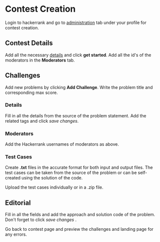 # Contest Creation

Login to hackerrank and go to [administration](https://www.hackerrank.com/administration/contests) tab under your profile for contest creation.

## Contest Details

Add all the necessary [details](https://shorturl.at/bnux6) and click **get started**. Add all the id's of the moderators in the **Moderators** tab.

## Challenges

Add new problems by clicking **Add Challenge**. Write the problem title and corresponding max score.

### Details 
Fill in all the details from the source of the problem statement. Add the related tags and click _save changes_.

### Moderators
Add the Hackerrank usernames of moderators as above.

### Test Cases
Create **.txt** files in the accurate format for both input and output files. The test cases can be taken from the source of the problem or can be self-created using the solution of the code.

Upload the test cases individually or in a .zip file.

## Editorial
Fill in all the fields and add the approach and solution code of the problem. Don't forget to click _save changes_ . 

Go back to contest page and preview the challenges and landing page for any errors.
